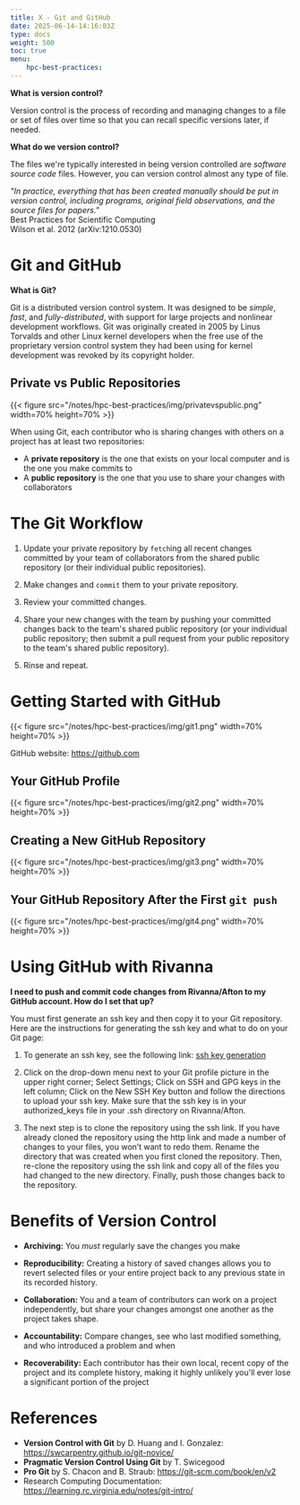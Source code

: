 ```yaml
---
title: X - Git and GitHub
date: 2025-06-14-14:16:03Z
type: docs 
weight: 500
toc: true
menu: 
    hpc-best-practices:
---
```


__What is version control?__

Version control is the process of recording and managing changes to a file or set of files over time so that you can recall specific versions later, if needed.

__What do we version control?__

The files we're typically interested in being version controlled are *software source code* files. However, you can version control almost any type of file.

*"In practice, everything that has been created manually should be put in version control, including programs, original field observations, and the source files for papers."*  
Best Practices for Scientific Computing  
Wilson et al. 2012 (arXiv:1210.0530)

# Git and GitHub

__What is Git?__

Git is a distributed version control system. It was designed to be *simple*, *fast*, and *fully-distributed*, with support for large projects and nonlinear development workflows. Git was originally created in 2005 by Linus Torvalds and other Linux kernel developers when the free use of the proprietary version control system they had been using for kernel development was revoked by its copyright holder.

## Private vs Public Repositories

{{< figure src="/notes/hpc-best-practices/img/privatevspublic.png" width=70% height=70% >}}

When using Git, each contributor who is sharing changes with others on a project has at least two repositories:
* A __private repository__ is the one that exists on your local computer and is the one you make commits to
* A __public repository__ is the one that you use to share your changes with collaborators

# The Git Workflow

1. Update your private repository by `fetch`ing all recent changes committed by your team of collaborators from the shared public repository (or their individual public repositories).

2. Make changes and `commit` them to your private repository.

3. Review your committed changes.

4. Share your new changes with the team by pushing your committed changes back to the team's shared public repository (or your individual public repository; then submit a pull request from your public repository to the team's shared public repository).

5. Rinse and repeat.

# Getting Started with GitHub

{{< figure src="/notes/hpc-best-practices/img/git1.png" width=70% height=70% >}}

GitHub website: https://github.com

## Your GitHub Profile

{{< figure src="/notes/hpc-best-practices/img/git2.png" width=70% height=70% >}}

## Creating a New GitHub Repository

{{< figure src="/notes/hpc-best-practices/img/git3.png" width=70% height=70% >}}

## Your GitHub Repository After the First `git push`

{{< figure src="/notes/hpc-best-practices/img/git4.png" width=70% height=70% >}}

# Using GitHub with Rivanna

__I need to push and commit code changes from Rivanna/Afton to my GitHub account. How do I set that up?__

You must first generate an ssh key and then copy it to your Git repository. Here are the instructions for generating the ssh key and what to do on your Git page:

1. To generate an ssh key, see the following link: [ssh key generation](https://www.rc.virginia.edu/userinfo/howtos/general/sshkeys/)

2. Click on the drop-down menu next to your Git profile picture in the upper right corner; Select Settings; Click on SSH and GPG keys in the left column; Click on the New SSH Key button and follow the directions to upload your ssh key. Make sure that the ssh key is in your authorized_keys file in your .ssh directory on Rivanna/Afton.

3. The next step is to clone the repository using the ssh link. If you have already cloned the repository using the http link and made a number of changes to your files, you won’t want to redo them. Rename the directory that was created when you first cloned the repository. Then, re-clone the repository using the ssh link and copy all of the files you had changed to the new directory. Finally, push those changes back to the repository.

# Benefits of Version Control

* __Archiving:__ You *must* regularly save the changes you make

* __Reproducibility:__ Creating a history of saved changes allows you to revert selected files or your entire project back to any previous state in its recorded history.

* __Collaboration:__ You and a team of contributors can work on a project independently, but share your changes amongst one another as the project takes shape.

* __Accountability:__ Compare changes, see who last modified something, and who introduced a problem and when

* __Recoverability:__ Each contributor has their own local, recent copy of the project and its complete history, making it highly unlikely you'll ever lose a significant portion of the project

# References

* __Version Control with Git__ by D. Huang and I. Gonzalez: https://swcarpentry.github.io/git-novice/
* __Pragmatic Version Control Using Git__ by T. Swicegood
* __Pro Git__ by S. Chacon and B. Straub: https://git-scm.com/book/en/v2
* Research Computing Documentation: https://learning.rc.virginia.edu/notes/git-intro/
